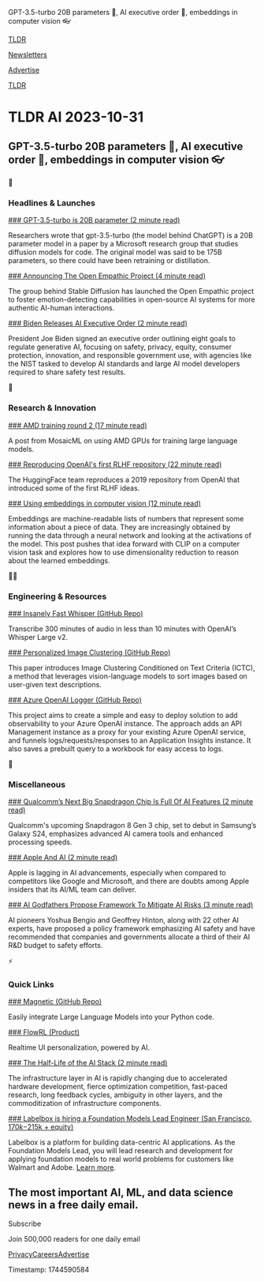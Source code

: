GPT-3.5-turbo 20B parameters 🤖, AI executive order 📜, embeddings in computer vision 👓

[TLDR](/)

[Newsletters](/newsletters)

[Advertise](https://advertise.tldr.tech/)

[TLDR](/)

# TLDR AI 2023-10-31

## GPT-3.5-turbo 20B parameters 🤖, AI executive order 📜, embeddings in computer vision 👓

🚀

### Headlines & Launches

[### GPT-3.5-turbo is 20B parameter (2 minute read)](https://arxiv.org/abs/2310.17680?utm_source=tldrai)

Researchers wrote that gpt-3.5-turbo (the model behind ChatGPT) is a 20B parameter model in a paper by a Microsoft research group that studies diffusion models for code. The original model was said to be 175B parameters, so there could have been retraining or distillation.

[### Announcing The Open Empathic Project (4 minute read)](https://techcrunch.com/2023/10/27/a-group-behind-stable-diffusion-wants-to-open-source-emotion-detecting-ai/?utm_source=tldrai)

The group behind Stable Diffusion has launched the Open Empathic project to foster emotion-detecting capabilities in open-source AI systems for more authentic AI-human interactions.

[### Biden Releases AI Executive Order (2 minute read)](https://www.theverge.com/2023/10/30/23914507/biden-ai-executive-order-regulation-standards?utm_source=tldrai)

President Joe Biden signed an executive order outlining eight goals to regulate generative AI, focusing on safety, privacy, equity, consumer protection, innovation, and responsible government use, with agencies like the NIST tasked to develop AI standards and large AI model developers required to share safety test results.

🧠

### Research & Innovation

[### AMD training round 2 (17 minute read)](https://www.databricks.com/blog/training-llms-scale-amd-mi250-gpus?utm_source=tldrai)

A post from MosaicML on using AMD GPUs for training large language models.

[### Reproducing OpenAI's first RLHF repository (22 minute read)](https://huggingface.co/blog/the_n_implementation_details_of_rlhf_with_ppo?utm_source=tldrai)

The HuggingFace team reproduces a 2019 repository from OpenAI that introduced some of the first RLHF ideas.

[### Using embeddings in computer vision (12 minute read)](https://blog.roboflow.com/embeddings-clustering-computer-vision-clip-umap/?utm_source=tldrai)

Embeddings are machine-readable lists of numbers that represent some information about a piece of data. They are increasingly obtained by running the data through a neural network and looking at the activations of the model. This post pushes that idea forward with CLIP on a computer vision task and explores how to use dimensionality reduction to reason about the learned embeddings.

👨‍💻

### Engineering & Resources

[### Insanely Fast Whisper (GitHub Repo)](https://github.com/Vaibhavs10/insanely-fast-whisper?utm_source=tldrai)

Transcribe 300 minutes of audio in less than 10 minutes with OpenAI’s Whisper Large v2.

[### Personalized Image Clustering (GitHub Repo)](https://github.com/sehyunkwon/ictc?utm_source=tldrai)

This paper introduces Image Clustering Conditioned on Text Criteria (IC⁠TC), a method that leverages vision-language models to sort images based on user-given text descriptions.

[### Azure OpenAI Logger (GitHub Repo)](https://github.com/aavetis/azure-openai-logger?utm_source=tldrai)

This project aims to create a simple and easy to deploy solution to add observability to your Azure OpenAI instance. The approach adds an API Management instance as a proxy for your existing Azure OpenAI service, and funnels logs/requests/responses to an Application Insights instance. It also saves a prebuilt query to a workbook for easy access to logs.

🎁

### Miscellaneous

[### Qualcomm’s Next Big Snapdragon Chip Is Full Of AI Features (2 minute read)](https://www.macrumors.com/2023/10/23/apple-ai-server-spending-2024/?utm_source=tldrai)

Qualcomm's upcoming Snapdragon 8 Gen 3 chip, set to debut in Samsung’s Galaxy S24, emphasizes advanced AI camera tools and enhanced processing speeds.

[### Apple And AI (2 minute read)](https://daringfireball.net/2023/10/apple_and_ai?utm_source=tldrai)

Apple is lagging in AI advancements, especially when compared to competitors like Google and Microsoft, and there are doubts among Apple insiders that its AI/ML team can deliver.

[### AI Godfathers Propose Framework To Mitigate AI Risks (3 minute read)](https://venturebeat.com/ai/ai-godfathers-bengio-and-hinton-major-tech-companies-should-devote-a-third-of-ai-budget-to-managing-ai-risk/?utm_source=tldrai)

AI pioneers Yoshua Bengio and Geoffrey Hinton, along with 22 other AI experts, have proposed a policy framework emphasizing AI safety and have recommended that companies and governments allocate a third of their AI R&D budget to safety efforts.

⚡️

### Quick Links

[### Magnetic (GitHub Repo)](https://github.com/jackmpcollins/magentic?utm_source=tldrai)

Easily integrate Large Language Models into your Python code.

[### FlowRL (Product)](https://flowrl.ai/?utm_source=tldrai)

Realtime UI personalization, powered by AI.

[### The Half-Life of the AI Stack (2 minute read)](https://matt-rickard.com/the-half-life-of-the-ai-stack?utm_source=tldrai)

The infrastructure layer in AI is rapidly changing due to accelerated hardware development, fierce optimization competition, fast-paced research, long feedback cycles, ambiguity in other layers, and the commoditization of infrastructure components.

[### Labelbox is hiring a Foundation Models Lead Engineer (San Francisco, $170k-$215k + equity)](https://boards.greenhouse.io/labelbox/jobs/4099698007?utm_source=tldrai)

Labelbox is a platform for building data-centric AI applications. As the Foundation Models Lead, you will lead research and development for applying foundation models to real world problems for customers like Walmart and Adobe. [Learn more](https://boards.greenhouse.io/labelbox/jobs/4099698007?utm_source=tldrai).

## The most important AI, ML, and data science news in a free daily email.

Subscribe

Join 500,000 readers for one daily email

[Privacy](/privacy)[Careers](https://jobs.ashbyhq.com/tldr.tech)[Advertise](/ai/advertise)

Timestamp: 1744590584